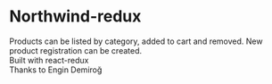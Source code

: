 # Northwind-redux
Products can be listed by category, added to cart and removed. New product registration can be created.<br/>
Built with react-redux<br/>
Thanks to Engin Demiroğ
